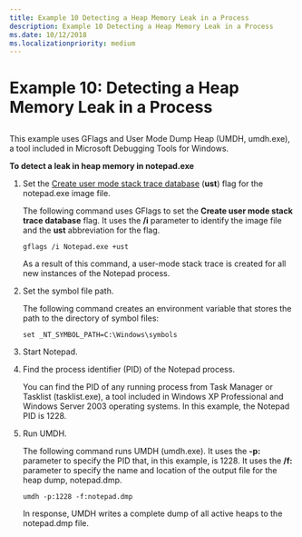 ```yaml
---
title: Example 10 Detecting a Heap Memory Leak in a Process
description: Example 10 Detecting a Heap Memory Leak in a Process
ms.date: 10/12/2018
ms.localizationpriority: medium
---
```


# Example 10: Detecting a Heap Memory Leak in a Process


## <span id="ddk_example_10___detecting_a_heap_memory_leak_in_a_process_dtools"></span><span id="DDK_EXAMPLE_10___DETECTING_A_HEAP_MEMORY_LEAK_IN_A_PROCESS_DTOOLS"></span>


This example uses GFlags and User Mode Dump Heap (UMDH, umdh.exe), a tool included in Microsoft Debugging Tools for Windows.

**To detect a leak in heap memory in notepad.exe**

1.  Set the [Create user mode stack trace database](create-user-mode-stack-trace-database.md) (**ust**) flag for the notepad.exe image file.

    The following command uses GFlags to set the **Create user mode stack trace database** flag. It uses the **/i** parameter to identify the image file and the **ust** abbreviation for the flag.

    ```console
    gflags /i Notepad.exe +ust 
    ```

    As a result of this command, a user-mode stack trace is created for all new instances of the Notepad process.

2.  Set the symbol file path.

    The following command creates an environment variable that stores the path to the directory of symbol files:

    ```console
    set _NT_SYMBOL_PATH=C:\Windows\symbols
    ```

3.  Start Notepad.

4.  Find the process identifier (PID) of the Notepad process.

    You can find the PID of any running process from Task Manager or Tasklist (tasklist.exe), a tool included in Windows XP Professional and Windows Server 2003 operating systems. In this example, the Notepad PID is 1228.

5.  Run UMDH.

    The following command runs UMDH (umdh.exe). It uses the **-p:** parameter to specify the PID that, in this example, is 1228. It uses the **/f:** parameter to specify the name and location of the output file for the heap dump, notepad.dmp.

    ```console
    umdh -p:1228 -f:notepad.dmp 
    ```

    In response, UMDH writes a complete dump of all active heaps to the notepad.dmp file.

 

 





